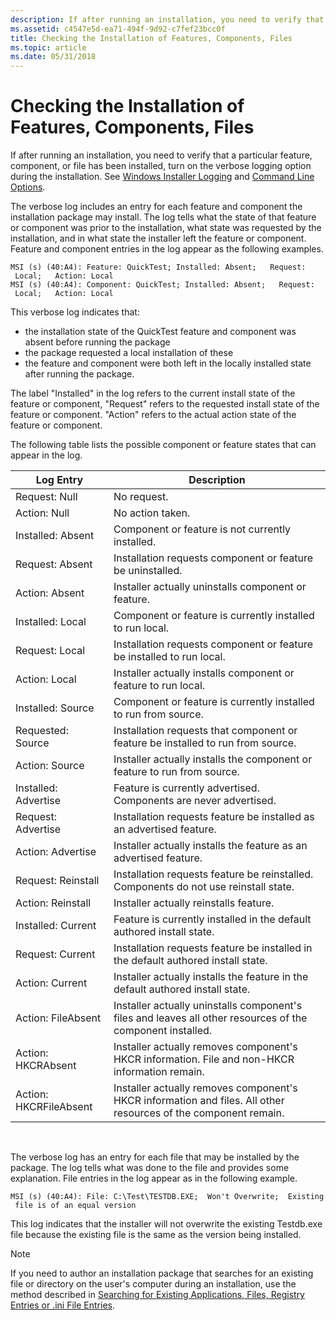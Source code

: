 ```yaml
---
description: If after running an installation, you need to verify that a particular feature, component, or file has been installed, turn on the verbose logging option during the installation. See Windows Installer Logging and Command Line Options.
ms.assetid: c4547e5d-ea71-494f-9d92-c7fef23bcc0f
title: Checking the Installation of Features, Components, Files
ms.topic: article
ms.date: 05/31/2018
---
```


# Checking the Installation of Features, Components, Files

If after running an installation, you need to verify that a particular feature, component, or file has been installed, turn on the verbose logging option during the installation. See [Windows Installer Logging](windows-installer-logging.md) and [Command Line Options](command-line-options.md).

The verbose log includes an entry for each feature and component the installation package may install. The log tells what the state of that feature or component was prior to the installation, what state was requested by the installation, and in what state the installer left the feature or component. Feature and component entries in the log appear as the following examples.

``` syntax
MSI (s) (40:A4): Feature: QuickTest; Installed: Absent;   Request:
 Local;   Action: Local
MSI (s) (40:A4): Component: QuickTest; Installed: Absent;   Request:
 Local;   Action: Local
```

This verbose log indicates that:

-   the installation state of the QuickTest feature and component was absent before running the package
-   the package requested a local installation of these
-   the feature and component were both left in the locally installed state after running the package.

The label "Installed" in the log refers to the current install state of the feature or component, "Request" refers to the requested install state of the feature or component. "Action" refers to the actual action state of the feature or component.

The following table lists the possible component or feature states that can appear in the log.



| Log Entry              | Description                                                                                                     |
|------------------------|-----------------------------------------------------------------------------------------------------------------|
| Request: Null          | No request.                                                                                                     |
| Action: Null           | No action taken.                                                                                                |
| Installed: Absent      | Component or feature is not currently installed.                                                                |
| Request: Absent        | Installation requests component or feature be uninstalled.                                                      |
| Action: Absent         | Installer actually uninstalls component or feature.                                                             |
| Installed: Local       | Component or feature is currently installed to run local.                                                       |
| Request: Local         | Installation requests component or feature be installed to run local.                                           |
| Action: Local          | Installer actually installs component or feature to run local.                                                  |
| Installed: Source      | Component or feature is currently installed to run from source.                                                 |
| Requested: Source      | Installation requests that component or feature be installed to run from source.                                |
| Action: Source         | Installer actually installs the component or feature to run from source.                                        |
| Installed: Advertise   | Feature is currently advertised. Components are never advertised.                                               |
| Request: Advertise     | Installation requests feature be installed as an advertised feature.                                            |
| Action: Advertise      | Installer actually installs the feature as an advertised feature.                                               |
| Request: Reinstall     | Installation requests feature be reinstalled. Components do not use reinstall state.                            |
| Action: Reinstall      | Installer actually reinstalls feature.                                                                          |
| Installed: Current     | Feature is currently installed in the default authored install state.                                           |
| Request: Current       | Installation requests feature be installed in the default authored install state.                               |
| Action: Current        | Installer actually installs the feature in the default authored install state.                                  |
| Action: FileAbsent     | Installer actually uninstalls component's files and leaves all other resources of the component installed.      |
| Action: HKCRAbsent     | Installer actually removes component's HKCR information. File and non-HKCR information remain.                  |
| Action: HKCRFileAbsent | Installer actually removes component's HKCR information and files. All other resources of the component remain. |



 

The verbose log has an entry for each file that may be installed by the package. The log tells what was done to the file and provides some explanation. File entries in the log appear as in the following example.

``` syntax
MSI (s) (40:A4): File: C:\Test\TESTDB.EXE;  Won't Overwrite;  Existing
 file is of an equal version
```

This log indicates that the installer will not overwrite the existing Testdb.exe file because the existing file is the same as the version being installed.

> [!Note]  
> If you need to author an installation package that searches for an existing file or directory on the user's computer during an installation, use the method described in [Searching for Existing Applications, Files, Registry Entries or .ini File Entries](searching-for-existing-applications-files-registry-entries-or--ini-file-entries.md).

 

 

 



